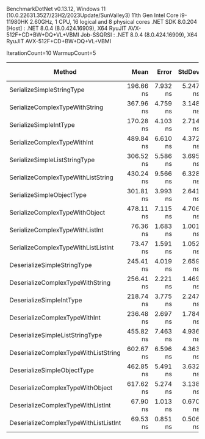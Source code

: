 
BenchmarkDotNet v0.13.12, Windows 11 (10.0.22631.3527/23H2/2023Update/SunValley3)
11th Gen Intel Core i9-11980HK 2.60GHz, 1 CPU, 16 logical and 8 physical cores
.NET SDK 8.0.204
  [Host]     : .NET 8.0.4 (8.0.424.16909), X64 RyuJIT AVX-512F+CD+BW+DQ+VL+VBMI
  Job-SSQRSI : .NET 8.0.4 (8.0.424.16909), X64 RyuJIT AVX-512F+CD+BW+DQ+VL+VBMI

IterationCount=10  WarmupCount=5  

 Method                                | Mean      | Error    | StdDev   | Ratio | RatioSD | Gen0   | Allocated | Alloc Ratio |
-------------------------------------- |----------:|---------:|---------:|------:|--------:|-------:|----------:|------------:|
 SerializeSimpleStringType             | 196.66 ns | 7.932 ns | 5.247 ns |  1.00 |    0.00 | 0.0100 |     128 B |        1.00 |
 SerializeComplexTypeWithString        | 367.96 ns | 4.759 ns | 3.148 ns |  1.87 |    0.06 | 0.0234 |     296 B |        2.31 |
 SerializeSimpleIntType                | 170.28 ns | 4.103 ns | 2.714 ns |  0.87 |    0.03 | 0.0069 |      88 B |        0.69 |
 SerializeComplexTypeWithInt           | 489.84 ns | 6.610 ns | 4.372 ns |  2.49 |    0.06 | 0.0248 |     312 B |        2.44 |
 SerializeSimpleListStringType         | 306.52 ns | 5.586 ns | 3.695 ns |  1.56 |    0.05 | 0.0343 |     432 B |        3.38 |
 SerializeComplexTypeWithListString    | 430.24 ns | 9.566 ns | 6.328 ns |  2.19 |    0.07 | 0.0234 |     296 B |        2.31 |
 SerializeSimpleObjectType             | 301.81 ns | 3.993 ns | 2.641 ns |  1.54 |    0.04 | 0.0391 |     496 B |        3.88 |
 SerializeComplexTypeWithObject        | 478.11 ns | 7.115 ns | 4.706 ns |  2.43 |    0.07 | 0.0286 |     360 B |        2.81 |
 SerializeComplexTypeWithListInt       |  76.36 ns | 1.683 ns | 1.001 ns |  0.39 |    0.01 | 0.0025 |      32 B |        0.25 |
 SerializeComplexTypeWithListListInt   |  73.47 ns | 1.591 ns | 1.052 ns |  0.37 |    0.01 | 0.0025 |      32 B |        0.25 |
 DeserializeSimpleStringType           | 245.41 ns | 4.019 ns | 2.659 ns |  1.25 |    0.03 | 0.0100 |     128 B |        1.00 |
 DeserializeComplexTypeWithString      | 256.41 ns | 2.221 ns | 1.469 ns |  1.30 |    0.04 | 0.0134 |     168 B |        1.31 |
 DeserializeSimpleIntType              | 218.74 ns | 3.775 ns | 2.247 ns |  1.11 |    0.03 | 0.0043 |      56 B |        0.44 |
 DeserializeComplexTypeWithInt         | 236.48 ns | 2.697 ns | 1.784 ns |  1.20 |    0.03 | 0.0081 |     104 B |        0.81 |
 DeserializeSimpleListStringType       | 455.82 ns | 7.463 ns | 4.936 ns |  2.32 |    0.08 | 0.0539 |     680 B |        5.31 |
 DeserializeComplexTypeWithListString  | 602.67 ns | 6.596 ns | 4.363 ns |  3.07 |    0.10 | 0.0229 |     288 B |        2.25 |
 DeserializeSimpleObjectType           | 462.85 ns | 5.491 ns | 3.632 ns |  2.35 |    0.06 | 0.0467 |     592 B |        4.62 |
 DeserializeComplexTypeWithObject      | 617.62 ns | 5.274 ns | 3.138 ns |  3.13 |    0.09 | 0.0153 |     192 B |        1.50 |
 DeserializeComplexTypeWithListInt     |  67.90 ns | 1.013 ns | 0.670 ns |  0.35 |    0.01 |      - |         - |        0.00 |
 DeserializeComplexTypeWithListListInt |  69.53 ns | 0.851 ns | 0.506 ns |  0.35 |    0.01 |      - |         - |        0.00 |
